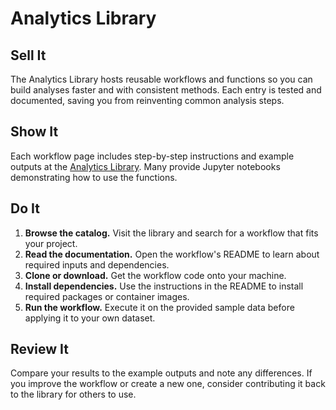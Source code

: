 # Analytics Library

## Sell It
The Analytics Library hosts reusable workflows and functions so you can build
analyses faster and with consistent methods. Each entry is tested and
documented, saving you from reinventing common analysis steps.

## Show It
Each workflow page includes step-by-step instructions and example outputs at
the [Analytics Library](https://analytics-library.esiil.org). Many provide
Jupyter notebooks demonstrating how to use the functions.

## Do It
1. **Browse the catalog.** Visit the library and search for a workflow that fits
   your project.
2. **Read the documentation.** Open the workflow's README to learn about
   required inputs and dependencies.
3. **Clone or download.** Get the workflow code onto your machine.
4. **Install dependencies.** Use the instructions in the README to install
   required packages or container images.
5. **Run the workflow.** Execute it on the provided sample data before applying
   it to your own dataset.

## Review It
Compare your results to the example outputs and note any differences. If you
improve the workflow or create a new one, consider contributing it back to the
library for others to use.
